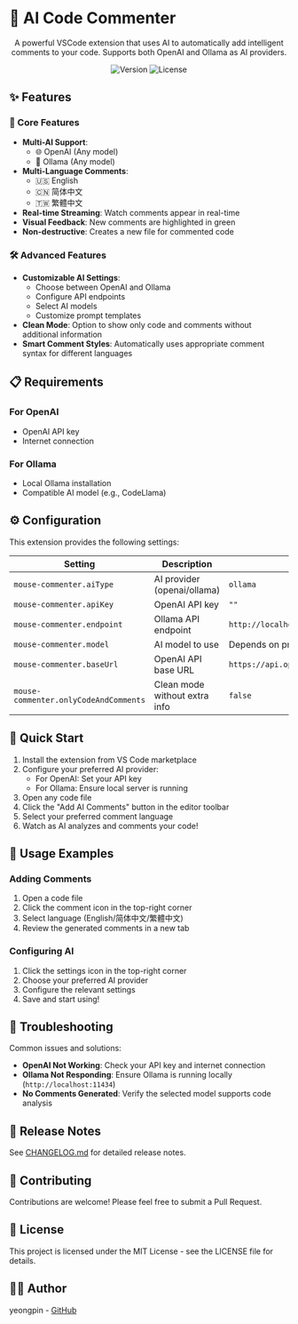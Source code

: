 # 🤖 AI Code Commenter
<div align="center">
A powerful VSCode extension that uses AI to automatically add intelligent comments to your code. Supports both OpenAI and Ollama as AI providers.


<p align="center">

![Version](https://img.shields.io/badge/version-1.0.0-blue.svg)
![License](https://img.shields.io/badge/license-MIT-green.svg)

</p>
</div>

## ✨ Features

### 🎯 Core Features
- **Multi-AI Support**: 
  - 🌐 OpenAI (Any model)
  - 🚀 Ollama (Any model)
- **Multi-Language Comments**:
  - 🇺🇸 English
  - 🇨🇳 简体中文
  - 🇹🇼 繁體中文
- **Real-time Streaming**: Watch comments appear in real-time
- **Visual Feedback**: New comments are highlighted in green
- **Non-destructive**: Creates a new file for commented code

### 🛠️ Advanced Features
- **Customizable AI Settings**:
  - Choose between OpenAI and Ollama
  - Configure API endpoints
  - Select AI models
  - Customize prompt templates
- **Clean Mode**: Option to show only code and comments without additional information
- **Smart Comment Styles**: Automatically uses appropriate comment syntax for different languages

## 📋 Requirements

### For OpenAI
- OpenAI API key
- Internet connection

### For Ollama
- Local Ollama installation
- Compatible AI model (e.g., CodeLlama)

## ⚙️ Configuration

This extension provides the following settings:

| Setting | Description | Default |
|---------|-------------|---------|
| `mouse-commenter.aiType` | AI provider (openai/ollama) | `ollama` |
| `mouse-commenter.apiKey` | OpenAI API key | `""` |
| `mouse-commenter.endpoint` | Ollama API endpoint | `http://localhost:11434/api/generate` |
| `mouse-commenter.model` | AI model to use | Depends on provider |
| `mouse-commenter.baseUrl` | OpenAI API base URL | `https://api.openai.com/v1` |
| `mouse-commenter.onlyCodeAndComments` | Clean mode without extra info | `false` |

## 🚀 Quick Start

1. Install the extension from VS Code marketplace
2. Configure your preferred AI provider:
   - For OpenAI: Set your API key
   - For Ollama: Ensure local server is running
3. Open any code file
4. Click the "Add AI Comments" button in the editor toolbar
5. Select your preferred comment language
6. Watch as AI analyzes and comments your code!

## 🎨 Usage Examples

### Adding Comments
1. Open a code file
2. Click the comment icon in the top-right corner
3. Select language (English/简体中文/繁體中文)
4. Review the generated comments in a new tab

### Configuring AI
1. Click the settings icon in the top-right corner
2. Choose your preferred AI provider
3. Configure the relevant settings
4. Save and start using!

## 🔧 Troubleshooting

Common issues and solutions:

- **OpenAI Not Working**: Check your API key and internet connection
- **Ollama Not Responding**: Ensure Ollama is running locally (`http://localhost:11434`)
- **No Comments Generated**: Verify the selected model supports code analysis

## 📝 Release Notes

See [CHANGELOG.md](CHANGELOG.md) for detailed release notes.


## 🤝 Contributing

Contributions are welcome! Please feel free to submit a Pull Request.

## 📄 License

This project is licensed under the MIT License - see the LICENSE file for details.

## 👨‍💻 Author

yeongpin - [GitHub](https://github.com/yeongpin) 